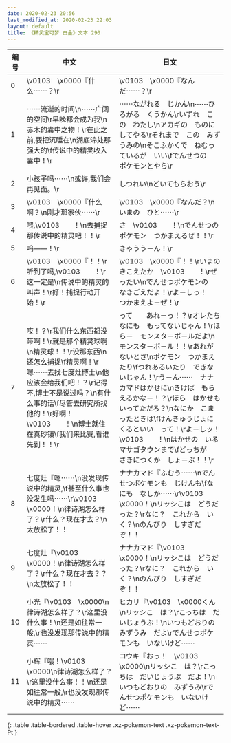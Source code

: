 ```yaml
---
date: 2020-02-23 20:56
last_modified_at: 2020-02-23 22:03
layout: default
title: 《精灵宝可梦 白金》文本 290
---
```

| 编号 | 中文 | 日文 |
| ---- | ---- | ---- |
| 0 | \v0103　\x0000『什么⋯⋯？\r | \v0103　\x0000『なんだ⋯⋯？\r |
| 1 | ⋯⋯流逝的时间\n⋯⋯广阔的空间\r早晚都会成为我\n赤木的囊中之物！\r在此之前,要把沉睡在\n湖底淿处那强大的\f传说中的精灵收入囊中！\r | ⋯⋯ながれる　じかん\n⋯⋯ひろがる　くうかん\rいずれ　この　わたし\nアカギの　ものに　してやる\rそれまで　この　みずうみの\nそこふかくで　ねむっているが　いい\fでんせつの　ポケモンとやら\r |
| 2 | 小孩子吗⋯⋯\n或许,我们会再见面。\r | しつれい\nどいてもらおう\r |
| 3 | \v0103　\x0000『什么啊？\n刚才那家伙⋯⋯\r | \v0103　\x0000『なんだ？\nいまの　ひと⋯⋯\r |
| 4 | 喂,\v0103　　！\n去捕捉那传说中的精灵吧！！\r | さ　\v0103　　！\nでんせつの　ポケモン　つかまえるぜ！！\r |
| 5 | 呜——！\r | きゃうう－ん！\r |
| 6 | \v0103　\x0000『！！\r听到了吗,\v0103　　！\r这一定是\n传说中的精灵的叫声！\r好！捕捉行动开始！\r | \v0103　\x0000『！！\rいまの　きこえたか　\v0103　　！\rぜったい\nでんせつポケモンの　なきごえだよ！\rよ－しっ！　つかまえよ－ぜ！\r |
| 7 | 哎！？\r我们什么东西都没带啊！\r就是那个精灵球啊\n精灵球！！\r没那东西\n还怎么捕捉\f精灵啊！\r嗯⋯⋯去找七度灶博士\n他应该会给我们吧！？\r记得不,博士不是说过吗？\n有什么事的话\f尽管去研究所找他的！\r好啊！\v0103　　！\n博士就住在真砂镇\f我们来比赛,看谁先到！！\r | って　　あれ－っ！？\rオレたち　なにも　もってないじゃん！\rほら－　モンスタ－ボ－ルだよ\nモンスタ－ボ－ル！！\rあれが　ないとさ\nポケモン　つかまえたり\fつれあるいたり　できないじゃん！\rう－ん⋯⋯　ナナカマドはかせに\nきけば　もらえるかな－！？\rほら　はかせも　いってただろ？\nなにか　こまったときは\fけんきゅうじょに　くるといい　って！\rよ－しッ！　\v0103　　！\nはかせの　いる　マサゴタウンまで\fどっちが　さきにつくか　しょ－ぶ！！\r |
| 8 | 七度灶『嗯⋯⋯\n没发现传说中的精灵,\f甚至什么事也没发生吗⋯⋯\r\v0103　\x0000！\n律诗湖怎么样了？\r什么？现在才去？\n太放松了！！ | ナナカマド『ふむう⋯⋯\nでんせつポケモンも　じけんも\fなにも　なしか⋯⋯\r\v0103　\x0000！\nリッシこは　どうだった？\rなに？　これから　いく？\nのんびり　しすぎだぞ！！ |
| 9 | 七度灶『\v0103　\x0000！\n律诗湖怎么样了？\r什么？现在才去？？\n太放松了！！ | ナナカマド『\v0103　\x0000！\nリッシこは　どうだった？\rなに？　これから　いく？\nのんびり　しすぎだぞ！！ |
| 10 | 小光『\v0103　\x0000\n律诗湖怎么样了？\r这里没什么事！\n还是如往常一般,\r也没发现那传说中的精灵⋯⋯ | ヒカリ『\v0103　\x0000くん\nリッシこ　は？\rこっちは　だいじょうぶ！\nいつもどおりの　みずうみ　だよ\rでんせつポケモンも　いないけど⋯⋯ |
| 11 | 小辉『喂！\v0103　\x0000\n律诗湖怎么样了？\r这里没什么事！！\n还是如往常一般,\r也没发现那传说中的精灵⋯⋯ | コウキ『おっ！　\v0103　\x0000\nリッシこ　は？\rこっちは　だいじょうぶ　だよ！\nいつもどおりの　みずうみ\rでんせつポケモンも　いないけど⋯⋯ |
{: .table .table-bordered .table-hover .xz-pokemon-text .xz-pokemon-text-Pt }